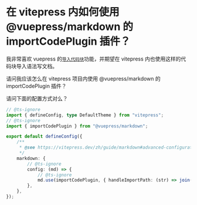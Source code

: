 # 在 vitepress 内如何使用 @vuepress/markdown 的 importCodePlugin 插件？

我非常喜欢 vuepress 的[`导入代码块`](https://vuejs.press/zh/guide/markdown.html#导入代码块)功能，并期望在 vitepress 内也使用这样的代码块导入语法写文档。

请问我应该怎么在 vitepress 项目内使用 @vuepress/markdown 的 importCodePlugin 插件？

请问下面的配置方式对么？

```ts
// @ts-ignore
import { defineConfig, type DefaultTheme } from "vitepress";
// @ts-ignore
import { importCodePlugin } from "@vuepress/markdown";

export default defineConfig({
	/**
	 * @see https://vitepress.dev/zh/guide/markdown#advanced-configuration
	 */
	markdown: {
		// @ts-ignore
		config: (md) => {
			// @ts-ignore
			md.use(importCodePlugin, { handleImportPath: (str) => join(process.cwd(), str) });
		},
	},
});
```
